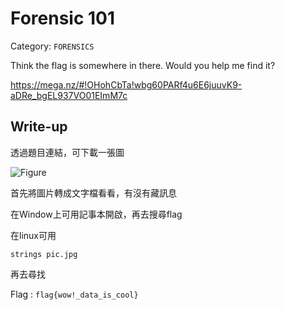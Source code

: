 # Forensic 101
Category: `FORENSICS`

Think the flag is somewhere in there. Would you help me find it? 

https://mega.nz/#!OHohCbTa!wbg60PARf4u6E6juuvK9-aDRe_bgEL937VO01EImM7c

## Write-up
透過題目連結，可下載一張圖

![Figure]()

首先將圖片轉成文字檔看看，有沒有藏訊息

在Window上可用記事本開啟，再去搜尋flag

在linux可用
```
strings pic.jpg
```
再去尋找

Flag : `flag{wow!_data_is_cool}`
